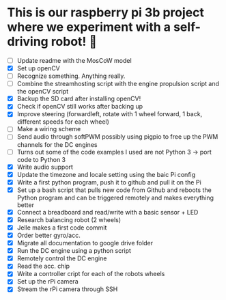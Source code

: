 # This is our raspberry pi 3b project where we experiment with a self-driving robot! 🤖
- [ ] Update readme with the MosCoW model
- [X] Set up openCV
- [ ] Recognize something. Anything really.
- [ ] Combine the streamhosting script with the engine propulsion script and the openCV script
- [X] Backup the SD card after installing openCV!
- [X] Check if openCV still works after backing up
- [X] Improve steering (forwardleft, rotate with 1 wheel forward, 1 back, different speeds for each wheel)
- [ ] Make a wiring scheme
- [ ] Send audio through softPWM possibly using pigpio to free up the PWM channels for the DC engines
- [ ] Turns out some of the code examples I used are not Python 3 -> port code to Python 3
- [X] Write audio support
- [X] Update the timezone and locale setting using the baic Pi config
- [X] Write a first python program, push it to github and pull it on the Pi
- [X] Set up a bash script that pulls new code from Github and reboots the Python program and can be triggered remotely and makes everything better
- [X] Connect a breadboard and read/write with a basic sensor + LED
- [X] Research balancing robot (2 wheels)
- [X] Jelle makes a first code commit
- [X] Order better gyro/acc. 
- [X] Migrate all documentation to google drive folder
- [X] Run the DC engine using a python script
- [X] Remotely control the DC engine
- [X] Read the acc. chip
- [X] Write a controller cript for each of the robots wheels
- [X] Set up the rPi camera
- [X] Stream the rPi camera through SSH
